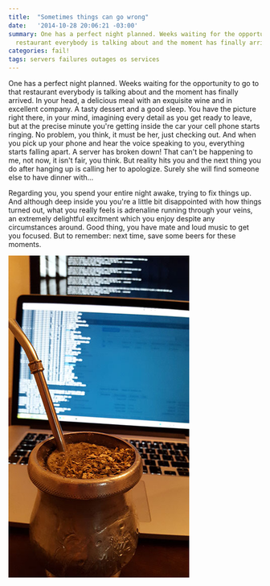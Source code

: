 ```yaml
---
title:  "Sometimes things can go wrong"
date:   '2014-10-28 20:06:21 -03:00'
summary: One has a perfect night planned. Weeks waiting for the opportunity to go to that
  restaurant everybody is talking about and the moment has finally arrived. In your head, a delicious meal with
categories: fail!
tags: servers failures outages os services
---
```


One has a perfect night planned. Weeks waiting for the opportunity to go to that restaurant everybody is talking about and the moment has finally arrived. In your head, a delicious meal with an exquisite wine and in excellent company. A tasty dessert and a good sleep. You have the picture right there, in your mind, imagining every detail as you get ready to leave, but at the precise minute you're getting inside the car your cell phone starts ringing. No problem, you think, it must be her, just checking out. And when you pick up your phone and hear the voice speaking to you, everything starts falling apart. A server has broken down! That can't be happening to me, not now, it isn't fair, you think. But reality hits you and the next thing you do after hanging up is calling her to apologize. Surely she will find someone else to have dinner with...

Regarding you, you spend your entire night awake, trying to fix things up. And although deep inside you you're a little bit disappointed with how things turned out, what you really feels is adrenaline running through your veins, an extremely delightful excitment which you enjoy despite any circumstances around. Good thing, you have mate and loud music to get you focused. But to remember: next time, save some beers for these moments.

![Fixing things up](/assets/images/servers_and_mate.jpg)
